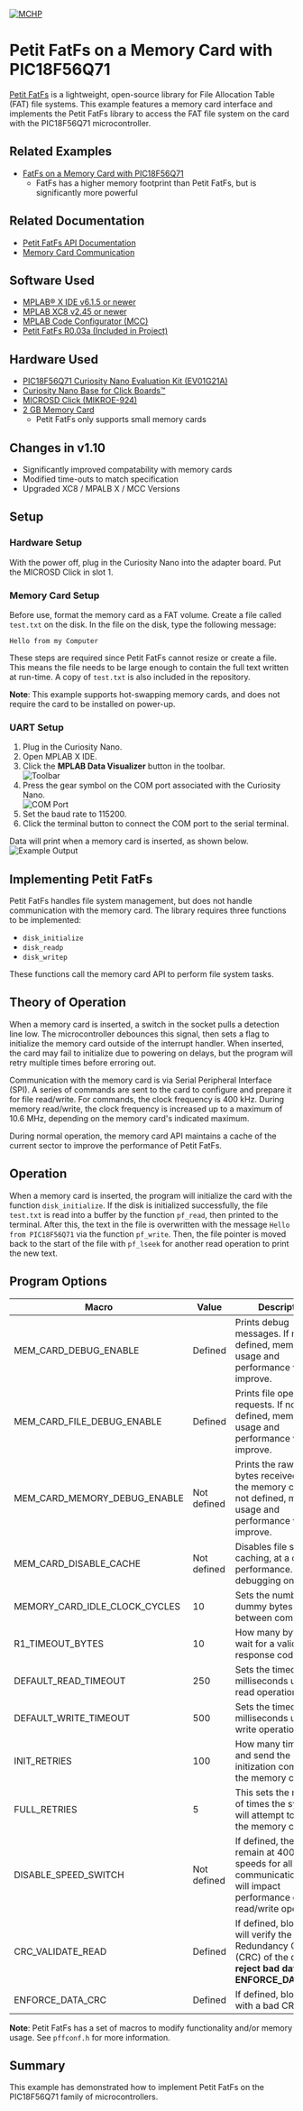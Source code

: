 <!-- Please do not change this logo with link -->

[![MCHP](images/microchip.png)](https://www.microchip.com)

# Petit FatFs on a Memory Card with PIC18F56Q71

[Petit FatFs](http://elm-chan.org/fsw/ff/00index_p.html) is a lightweight, open-source library for File Allocation Table (FAT) file systems. This example features a memory card interface and implements the Petit FatFs library to access the FAT file system on the card with the PIC18F56Q71 microcontroller.  

## Related Examples

- [FatFs on a Memory Card with PIC18F56Q71](https://github.com/microchip-pic-avr-examples/pic18f56q71-full-memory-card-mplab-mcc)
    - FatFs has a higher memory footprint than Petit FatFs, but is significantly more powerful

## Related Documentation

- [Petit FatFs API Documentation](http://elm-chan.org/fsw/ff/00index_p.html)
- [Memory Card Communication](http://elm-chan.org/docs/mmc/mmc_e.html)

## Software Used

- [MPLAB&reg; X IDE v6.1.5 or newer](https://www.microchip.com/en-us/tools-resources/develop/mplab-x-ide?utm_source=GitHub&utm_medium=TextLink&utm_campaign=MCU8_MMTCha_pic18q71&utm_content=pic18f56q71-lw-memory-card-mplab-mcc&utm_bu=MCU08)
- [MPLAB XC8 v2.45 or newer](https://www.microchip.com/en-us/tools-resources/develop/mplab-xc-compilers?utm_source=GitHub&utm_medium=TextLink&utm_campaign=MCU8_MMTCha_pic18q71&utm_content=pic18f56q71-lw-memory-card-mplab-mcc&utm_bu=MCU08)
- [MPLAB Code Configurator (MCC)](https://www.microchip.com/en-us/tools-resources/configure/mplab-code-configurator?utm_source=GitHub&utm_medium=TextLink&utm_campaign=MCU8_MMTCha_pic18q71&utm_content=pic18f56q71-lw-memory-card-mplab-mcc&utm_bu=MCU08)
- [Petit FatFs R0.03a (Included in Project)](http://elm-chan.org/fsw/ff/00index_p.html)

## Hardware Used

- [PIC18F56Q71 Curiosity Nano Evaluation Kit (EV01G21A)](https://www.microchip.com/en-us/development-tool/EV01G21A?utm_source=GitHub&utm_medium=TextLink&utm_campaign=MCU8_MMTCha_pic18q71&utm_content=pic18f56q71-lw-memory-card-mplab-mcc&utm_bu=MCU08)
- [Curiosity Nano Base for Click Boards&trade;](https://www.microchip.com/en-us/development-tool/AC164162?utm_source=GitHub&utm_medium=TextLink&utm_campaign=MCU8_MMTCha_pic18q71&utm_content=pic18f56q71-lw-memory-card-mplab-mcc&utm_bu=MCU08)
- [MICROSD Click (MIKROE-924)](https://www.mikroe.com/microsd-click)
- [2 GB Memory Card](https://www.amazon.com/Transcend-microSD-Without-Adapter-TS2GUSDC/dp/B001BNNZXO/)
    - Petit FatFs only supports small memory cards 

## Changes in v1.10

- Significantly improved compatability with memory cards
- Modified time-outs to match specification
- Upgraded XC8 / MPALB X / MCC Versions

## Setup

### Hardware Setup

With the power off, plug in the Curiosity Nano into the adapter board. Put the MICROSD Click in slot 1.

### Memory Card Setup

Before use, format the memory card as a FAT volume. Create a file called `test.txt` on the disk. In the file on the disk, type the following message:

`Hello from my Computer`

These steps are required since Petit FatFs cannot resize or create a file. This means the file needs to be large enough to contain the full text written at run-time. A copy of `test.txt` is also included in the repository. 

**Note**: This example supports hot-swapping memory cards, and does not require the card to be installed on power-up.  

### UART Setup

1. Plug in the Curiosity Nano.
2. Open MPLAB X IDE.
3. Click the **MPLAB Data Visualizer** button in the toolbar.  
![Toolbar](./images/toolbar.png)
4. Press the gear symbol on the COM port associated with the Curiosity Nano.  
![COM Port](./images/comPort.png)
5. Set the baud rate to 115200.
6. Click the terminal button to connect the COM port to the serial terminal.

Data will print when a memory card is inserted, as shown below.  
![Example Output](./images/exampleOutput.png)

## Implementing Petit FatFs

Petit FatFs handles file system management, but does not handle communication with the memory card. The library requires three functions to be implemented:

- `disk_initialize`
- `disk_readp`
- `disk_writep`

These functions call the memory card API to perform file system tasks.  

## Theory of Operation

When a memory card is inserted, a switch in the socket pulls a detection line low. The microcontroller debounces this signal, then sets a flag to initialize the memory card outside of the interrupt handler. When inserted, the card may fail to initialize due to powering on delays, but the program will retry multiple times before erroring out. 

Communication with the memory card is via Serial Peripheral Interface (SPI). A series of commands are sent to the card to configure and prepare it for file read/write. For commands, the clock frequency is 400 kHz. During memory read/write, the clock frequency is increased up to a maximum of 10.6 MHz, depending on the memory card's indicated maximum.

During normal operation, the memory card API maintains a cache of the current sector to improve the performance of Petit FatFs.

## Operation

When a memory card is inserted, the program will initialize the card with the function `disk_initialize`. If the disk is initialized successfully, the file `test.txt` is read into a buffer by the function `pf_read`, then printed to the terminal. After this, the text in the file is overwritten with the message `Hello from PIC18F56Q71` via the function `pf_write`. Then, the file pointer is moved back to the start of the file with `pf_lseek` for another read operation to print the new text.

## Program Options

| Macro | Value | Description
| ----- | ----- | -----------
| MEM_CARD_DEBUG_ENABLE | Defined | Prints debug messages. If not defined, memory usage and performance will improve.
| MEM_CARD_FILE_DEBUG_ENABLE | Defined | Prints file operation requests. If not defined, memory usage and performance will improve.
| MEM_CARD_MEMORY_DEBUG_ENABLE | Not defined | Prints the raw memory bytes received from the memory card. If not defined, memory usage and performance will improve.
| MEM_CARD_DISABLE_CACHE | Not defined | Disables file system caching, at a cost to performance. Use for debugging only.
| MEMORY_CARD_IDLE_CLOCK_CYCLES | 10 | Sets the number of dummy bytes to send between commands
| R1_TIMEOUT_BYTES | 10 | How many bytes to wait for a valid response code
| DEFAULT_READ_TIMEOUT | 250 | Sets the timeout in milliseconds used for read operations
| DEFAULT_WRITE_TIMEOUT | 500 | Sets the timeout in milliseconds used for write operations
| INIT_RETRIES | 100 | How many times to try and send the initization command to the memory card
| FULL_RETRIES | 5 | This sets the number of times the system will attempt to initialize the memory card
| DISABLE_SPEED_SWITCH | Not defined | If defined, the card will remain at 400 kHz speeds for all communication. This will impact performance of read/write operations.
| CRC_VALIDATE_READ | Defined | If defined, block reads will verify the Cyclic Redundancy Check (CRC) of the data. **To reject bad data, set ENFORCE_DATA_CRC.**
| ENFORCE_DATA_CRC | Defined | If defined, block reads with a bad CRC will fail

**Note**: Petit FatFs has a set of macros to modify functionality and/or memory usage. See `pffconf.h` for more information.

## Summary

This example has demonstrated how to implement Petit FatFs on the PIC18F56Q71 family of microcontrollers.